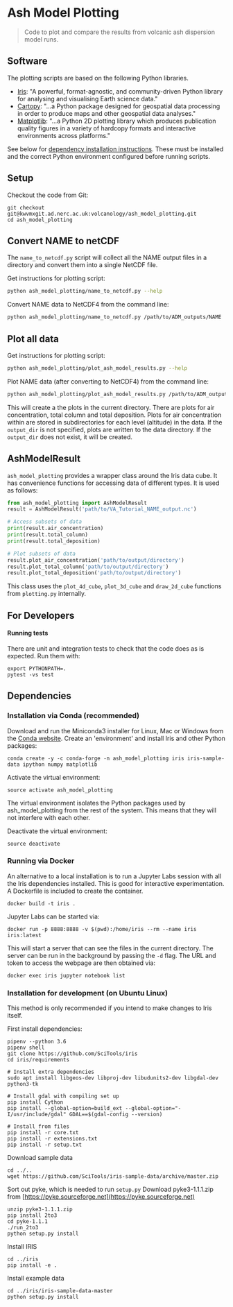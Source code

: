 # Ash Model Plotting

> Code to plot and compare the results from volcanic ash dispersion model runs.

## Software

The plotting scripts are based on the following Python libraries.

+ [Iris](https://scitools.org.uk/iris/docs/latest): "A powerful,
  format-agnostic, and community-driven Python library for analysing and
visualising Earth science data."
+ [Cartopy](https://scitools.org.uk/cartopy/docs/v0.16/index.html): "...a Python
  package designed for geospatial data processing in order to produce maps and other geospatial data analyses."
+ [Matplotlib](https://matplotlib.org/): "...a Python 2D plotting library which
  produces publication quality figures in a variety of hardcopy formats and
  interactive environments across platforms."

See below for [dependency installation instructions](#dependencies).
These must be installed and the correct Python environment configured before running scripts.


## Setup

Checkout the code from Git:

```
git checkout git@kwvmxgit.ad.nerc.ac.uk:volcanology/ash_model_plotting.git
cd ash_model_plotting
```


## Convert NAME to netCDF

The `name_to_netcdf.py` script will collect all the NAME output files in a directory and convert them into a single NetCDF file.

Get instructions for plotting script:

```bash
python ash_model_plotting/name_to_netcdf.py --help
```

Convert NAME data to NetCDF4 from the command line:

```bash
python ash_model_plotting/name_to_netcdf.py /path/to/ADM_outputs/NAME
```


## Plot all data

Get instructions for plotting script:

```bash
python ash_model_plotting/plot_ash_model_results.py --help
```

Plot NAME data (after converting to NetCDF4) from the command line:

```bash
python ash_model_plotting/plot_ash_model_results.py /path/to/ADM_outputs/NAME/VA_Tutorial_NAME_output.nc --output_dir ./
```

This will create a the plots in the current directory.
There are plots for air concentration, total column and total deposition.
Plots for air concentration within are stored in subdirectories for each level (altitude) in the data.
If the `output_dir` is not specified, plots are written to the data directory.
If the `output_dir` does not exist, it will be created.


## AshModelResult

`ash_model_plotting` provides a wrapper class around the Iris data cube.
It has convenience functions for accessing data of different types.
It is used as follows:

```python
from ash_model_plotting import AshModelResult
result = AshModelResult('path/to/VA_Tutorial_NAME_output.nc')

# Access subsets of data
print(result.air_concentration)
print(result.total_column)
print(result.total_deposition)

# Plot subsets of data
result.plot_air_concentration('path/to/output/directory')
result.plot_total_column('path/to/output/directory')
result.plot_total_deposition('path/to/output/directory')
```

This class uses the `plot_4d_cube`, `plot_3d_cube` and `draw_2d_cube` functions from `plotting.py` internally.


## For Developers

#### Running tests

There are unit and integration tests to check that the code does as is expected.  Run them with:

```
export PYTHONPATH=.
pytest -vs test
```

## Dependencies

### Installation via Conda (recommended)

Download and run the Miniconda3 installer for Linux, Mac or Windows from the [Conda website](https://conda.io/miniconda.html).
Create an 'environment' and install Iris and other Python packages:

```
conda create -y -c conda-forge -n ash_model_plotting iris iris-sample-data ipython numpy matplotlib
```

Activate the virtual environment:

```
source activate ash_model_plotting
```

The virtual environment isolates the Python packages used by ash_model_plotting from the rest of the system.
This means that they will not interfere with each other.

Deactivate the virtual environment:

```
source deactivate
```

### Running via Docker

An alternative to a local installation is to run a Jupyter Labs session with all the Iris dependencies installed.
This is good for interactive experimentation.
A Dockerfile is included to create the container.

```
docker build -t iris .
```

Jupyter Labs can be started via:

```
docker run -p 8888:8888 -v $(pwd):/home/iris --rm --name iris iris:latest
```

This will start a server that can see the files in the current directory.
The server can be run in the background by passing the `-d` flag.
The URL and token to access the webpage are then obtained via:

```
docker exec iris jupyter notebook list
```

### Installation for development (on Ubuntu Linux)

This method is only recommended if you intend to make changes to Iris itself.

First install dependencies:

```
pipenv --python 3.6
pipenv shell
git clone https://github.com/SciTools/iris
cd iris/requirements

# Install extra dependencies
sudo apt install libgeos-dev libproj-dev libudunits2-dev libgdal-dev python3-tk

# Install gdal with compiling set up
pip install Cython
pip install --global-option=build_ext --global-option="-I/usr/include/gdal" GDAL==$(gdal-config --version)

# Install from files
pip install -r core.txt
pip install -r extensions.txt
pip install -r setup.txt
```

Download sample data

```
cd ../..
wget https://github.com/SciTools/iris-sample-data/archive/master.zip
```

Sort out pyke, which is needed to run `setup.py`
Download pyke3-1.1.1.zip from [https://pyke.sourceforge.net](https://pyke.sourceforge.net)
```
unzip pyke3-1.1.1.zip
pip install 2to3
cd pyke-1.1.1
./run_2to3
python setup.py install
```

Install IRIS
```
cd ../iris
pip install -e .
```

Install example data
```
cd ../iris/iris-sample-data-master
python setup.py install
```


